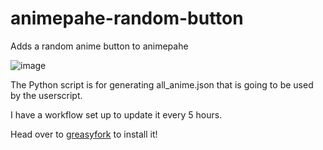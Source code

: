 # animepahe-random-button
Adds a random anime button to animepahe

![image](https://user-images.githubusercontent.com/53124886/111928271-c98e5d80-8abb-11eb-8f7d-f0e2ed8702cf.png)

The Python script is for generating all_anime.json that is going to be used by the userscript.

I have a workflow set up to update it every 5 hours.


Head over to [greasyfork](https://greasyfork.org/en/scripts/423737-animepahe-random-anime) to install it!
